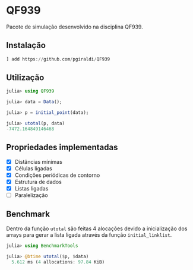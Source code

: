 # QF939

Pacote de simulação desenvolvido na disciplina QF939.

## Instalação

```julia
] add https://github.com/pgiraldi/QF939
```

## Utilização

```julia
julia> using QF939

julia> data = Data();

julia> p = initial_point(data);

julia> utotal(p, data)
-7472.164849146468
```

## Propriedades implementadas

- [x] Distâncias mínimas
- [x] Células ligadas
- [x] Condições periódicas de contorno
- [x] Estrutura de dados
- [x] Listas ligadas
- [ ] Paralelização

## Benchmark

Dentro da função `utotal` são feitas 4 alocações devido a inicialização dos arrays para gerar a lista ligada através da função `initial_linklist`.

```julia
julia> using BenchmarkTools

julia> @btime utotal($p, $data)
  5.612 ms (4 allocations: 97.84 KiB)
```
